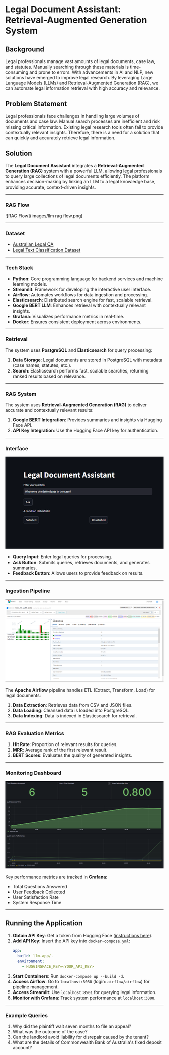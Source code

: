 
# Legal Document Assistant: Retrieval-Augmented Generation System

## Background

Legal professionals manage vast amounts of legal documents, case law, and statutes. Manually searching through these materials is time-consuming and prone to errors. With advancements in AI and NLP, new solutions have emerged to improve legal research. By leveraging Large Language Models (LLMs) and Retrieval-Augmented Generation (RAG), we can automate legal information retrieval with high accuracy and relevance.

## Problem Statement

Legal professionals face challenges in handling large volumes of documents and case law. Manual search processes are inefficient and risk missing critical information. Existing legal research tools often fail to provide contextually relevant insights. Therefore, there is a need for a solution that can quickly and accurately retrieve legal information.

## Solution

The **Legal Document Assistant** integrates a **Retrieval-Augmented Generation (RAG)** system with a powerful LLM, allowing legal professionals to query large collections of legal documents efficiently. The platform enhances decision-making by linking an LLM to a legal knowledge base, providing accurate, context-driven insights.

---

### RAG Flow

![RAG Flow](images/llm rag flow.png)

---

### Dataset

- [Australian Legal QA](https://www.kaggle.com/datasets/umarbutler/open-australian-legal-qa/data?select=qa.jsonl)
- [Legal Text Classification Dataset](https://www.kaggle.com/datasets/amohankumar/legal-text-classification-dataset)

---

### Tech Stack

- **Python**: Core programming language for backend services and machine learning models.
- **Streamlit**: Framework for developing the interactive user interface.
- **Airflow**: Automates workflows for data ingestion and processing.
- **Elasticsearch**: Distributed search engine for fast, scalable retrieval.
- **Google BERT LLM**: Enhances retrieval with contextually relevant insights.
- **Grafana**: Visualizes performance metrics in real-time.
- **Docker**: Ensures consistent deployment across environments.

---

### Retrieval

The system uses **PostgreSQL** and **Elasticsearch** for query processing:

1. **Data Storage**: Legal documents are stored in PostgreSQL with metadata (case names, statutes, etc.).
2. **Search**: Elasticsearch performs fast, scalable searches, returning ranked results based on relevance.

---

### RAG System

The system uses **Retrieval-Augmented Generation (RAG)** to deliver accurate and contextually relevant results:

1. **Google BERT Integration**: Provides summaries and insights via Hugging Face API.
2. **API Key Integration**: Use the Hugging Face API key for authentication.

---

### Interface

![Streamlit Interface](images/llm.png)

- **Query Input**: Enter legal queries for processing.
- **Ask Button**: Submits queries, retrieves documents, and generates summaries.
- **Feedback Button**: Allows users to provide feedback on results.

---

### Ingestion Pipeline

![Airflow](images/airflow.png)

The **Apache Airflow** pipeline handles ETL (Extract, Transform, Load) for legal documents:

1. **Data Extraction**: Retrieves data from CSV and JSON files.
2. **Data Loading**: Cleansed data is loaded into PostgreSQL.
3. **Data Indexing**: Data is indexed in Elasticsearch for retrieval.

---

### RAG Evaluation Metrics

1. **Hit Rate**: Proportion of relevant results for queries.
2. **MRR**: Average rank of the first relevant result.
3. **BERT Scores**: Evaluates the quality of generated insights.

---

### Monitoring Dashboard

![Grafana](images/dashboard.png)

Key performance metrics are tracked in **Grafana**:

- Total Questions Answered
- User Feedback Collected
- User Satisfaction Rate
- System Response Time

---

## Running the Application

1. **Obtain API Key**: Get a token from Hugging Face ([instructions here](https://huggingface.co/docs/hub/en/security-tokens)).
2. **Add API Key**: Insert the API key into `docker-compose.yml`:
    ```yaml
    app:
      build: llm-app/.
      environment:
        - HUGGINGFACE_KEY=<YOUR_API_KEY>
    ```
3. **Start Containers**: Run `docker-compose up --build -d`.
4. **Access Airflow**: Go to `localhost:8080` (login: `airflow/airflow`) for pipeline management.
5. **Access Streamlit**: Use `localhost:8501` for querying legal information.
6. **Monitor with Grafana**: Track system performance at `localhost:3000`.

---

### Example Queries

1. Why did the plaintiff wait seven months to file an appeal?
2. What was the outcome of the case?
3. Can the landlord avoid liability for disrepair caused by the tenant?
4. What are the details of Commonwealth Bank of Australia's fixed deposit account?
